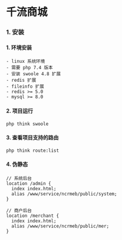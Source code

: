 # 千流商城
### 1. 安装
#### 1. 环境安装
    - linux 系统环境
    - 需要 php 7.4 版本
    - 安装 swoole 4.8 扩展
    - redis 扩展
    - fileinfo 扩展
    - redis >= 5.0
    - mysql >= 8.0
#### 2. 项目运行
```shell
php think swoole
```
#### 3. 查看项目支持的路由
```shell
php think route:list
```
#### 4. 伪静态
```
// 系统后台
location /admin {
  index index.html;
  alias /www/service/ncrmeb/public/system;
}
```
```
// 商户后台
location /merchant {
  index index.html;
  alias /www/service/ncrmeb/public/mer;
}
```
